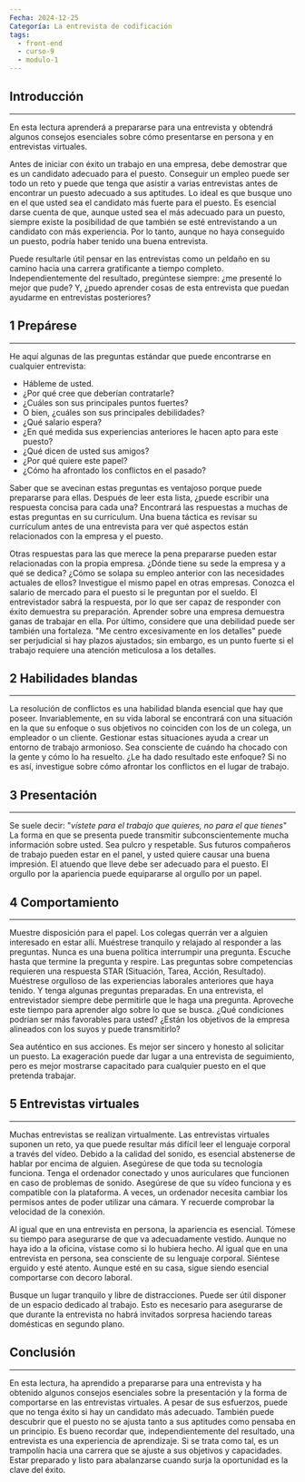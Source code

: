 ```yaml
---
Fecha: 2024-12-25
Categoría: La entrevista de codificación
tags:
  - front-end
  - curso-9
  - modulo-1
---
```

## **Introducción**
---
En esta lectura aprenderá a prepararse para una entrevista y obtendrá algunos consejos esenciales sobre cómo presentarse en persona y en entrevistas virtuales.

Antes de iniciar con éxito un trabajo en una empresa, debe demostrar que es un candidato adecuado para el puesto. Conseguir un empleo puede ser todo un reto y puede que tenga que asistir a varias entrevistas antes de encontrar un puesto adecuado a sus aptitudes. Lo ideal es que busque uno en el que usted sea el candidato más fuerte para el puesto. Es esencial darse cuenta de que, aunque usted sea el más adecuado para un puesto, siempre existe la posibilidad de que también se esté entrevistando a un candidato con más experiencia. Por lo tanto, aunque no haya conseguido un puesto, podría haber tenido una buena entrevista.

Puede resultarle útil pensar en las entrevistas como un peldaño en su camino hacia una carrera gratificante a tiempo completo. Independientemente del resultado, pregúntese siempre: ¿me presenté lo mejor que pude? Y, ¿puedo aprender cosas de esta entrevista que puedan ayudarme en entrevistas posteriores?

## **1 Prepárese**
---
He aquí algunas de las preguntas estándar que puede encontrarse en cualquier entrevista:

- Hábleme de usted.
- ¿Por qué cree que deberían contratarle?
- ¿Cuáles son sus principales puntos fuertes?
- O bien, ¿cuáles son sus principales debilidades?
- ¿Qué salario espera?
- ¿En qué medida sus experiencias anteriores le hacen apto para este puesto?
- ¿Qué dicen de usted sus amigos?
- ¿Por qué quiere este papel?
- ¿Cómo ha afrontado los conflictos en el pasado?

Saber que se avecinan estas preguntas es ventajoso porque puede prepararse para ellas. Después de leer esta lista, ¿puede escribir una respuesta concisa para cada una? Encontrará las respuestas a muchas de estas preguntas en su currículum. Una buena táctica es revisar su currículum antes de una entrevista para ver qué aspectos están relacionados con la empresa y el puesto.

Otras respuestas para las que merece la pena prepararse pueden estar relacionadas con la propia empresa. ¿Dónde tiene su sede la empresa y a qué se dedica? ¿Cómo se solapa su empleo anterior con las necesidades actuales de ellos? Investigue el mismo papel en otras empresas. Conozca el salario de mercado para el puesto si le preguntan por el sueldo. El entrevistador sabrá la respuesta, por lo que ser capaz de responder con éxito demuestra su preparación. Aprender sobre una empresa demuestra ganas de trabajar en ella. Por último, considere que una debilidad puede ser también una fortaleza. "Me centro excesivamente en los detalles" puede ser perjudicial si hay plazos ajustados; sin embargo, es un punto fuerte si el trabajo requiere una atención meticulosa a los detalles.

## **2 Habilidades blandas**
---
La resolución de conflictos es una habilidad blanda esencial que hay que poseer. Invariablemente, en su vida laboral se encontrará con una situación en la que su enfoque o sus objetivos no coinciden con los de un colega, un empleador o un cliente. Gestionar estas situaciones ayuda a crear un entorno de trabajo armonioso. Sea consciente de cuándo ha chocado con la gente y cómo lo ha resuelto. ¿Le ha dado resultado este enfoque? Si no es así, investigue sobre cómo afrontar los conflictos en el lugar de trabajo.

## **3 Presentación**
---
Se suele decir: "*vístete para el trabajo que quieres, no para el que tienes*" La forma en que se presenta puede transmitir subconscientemente mucha información sobre usted. Sea pulcro y respetable. Sus futuros compañeros de trabajo pueden estar en el panel, y usted quiere causar una buena impresión. El atuendo que lleve debe ser adecuado para el puesto. El orgullo por la apariencia puede equipararse al orgullo por un papel.

## **4 Comportamiento**
---
Muestre disposición para el papel. Los colegas querrán ver a alguien interesado en estar allí. Muéstrese tranquilo y relajado al responder a las preguntas. Nunca es una buena política interrumpir una pregunta. Escuche hasta que termine la pregunta y respire. Las preguntas sobre competencias requieren una respuesta STAR (Situación, Tarea, Acción, Resultado). Muéstrese orgulloso de las experiencias laborales anteriores que haya tenido. Y tenga algunas preguntas preparadas. En una entrevista, el entrevistador siempre debe permitirle que le haga una pregunta. Aproveche este tiempo para aprender algo sobre lo que se busca. ¿Qué condiciones podrían ser más favorables para usted? ¿Están los objetivos de la empresa alineados con los suyos y puede transmitirlo?

Sea auténtico en sus acciones. Es mejor ser sincero y honesto al solicitar un puesto. La exageración puede dar lugar a una entrevista de seguimiento, pero es mejor mostrarse capacitado para cualquier puesto en el que pretenda trabajar.

## **5 Entrevistas virtuales**
---
Muchas entrevistas se realizan virtualmente. Las entrevistas virtuales suponen un reto, ya que puede resultar más difícil leer el lenguaje corporal a través del vídeo. Debido a la calidad del sonido, es esencial abstenerse de hablar por encima de alguien. Asegúrese de que toda su tecnología funciona. Tenga el ordenador conectado y unos auriculares que funcionen en caso de problemas de sonido. Asegúrese de que su vídeo funciona y es compatible con la plataforma. A veces, un ordenador necesita cambiar los permisos antes de poder utilizar una cámara. Y recuerde comprobar la velocidad de la conexión.

Al igual que en una entrevista en persona, la apariencia es esencial. Tómese su tiempo para asegurarse de que va adecuadamente vestido. Aunque no haya ido a la oficina, vístase como si lo hubiera hecho. Al igual que en una entrevista en persona, sea consciente de su lenguaje corporal. Siéntese erguido y esté atento. Aunque esté en su casa, sigue siendo esencial comportarse con decoro laboral.

Busque un lugar tranquilo y libre de distracciones. Puede ser útil disponer de un espacio dedicado al trabajo. Esto es necesario para asegurarse de que durante la entrevista no habrá invitados sorpresa haciendo tareas domésticas en segundo plano.

## **Conclusión**
---
En esta lectura, ha aprendido a prepararse para una entrevista y ha obtenido algunos consejos esenciales sobre la presentación y la forma de comportarse en las entrevistas virtuales. A pesar de sus esfuerzos, puede que no tenga éxito si hay un candidato más adecuado. También puede descubrir que el puesto no se ajusta tanto a sus aptitudes como pensaba en un principio. Es bueno recordar que, independientemente del resultado, una entrevista es una experiencia de aprendizaje. Si se trata como tal, es un trampolín hacia una carrera que se ajuste a sus objetivos y capacidades. Estar preparado y listo para abalanzarse cuando surja la oportunidad es la clave del éxito.